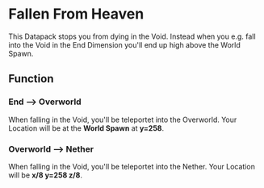 # Fallen From Heaven
This Datapack stops you from dying in the Void. Instead when you e.g. fall into the Void in the End Dimension you'll end up high above the World Spawn.

## Function
### End --> Overworld
When falling in the Void, you'll be teleportet into the Overworld. Your Location will be at the **World Spawn** at **y=258**.

### Overworld --> Nether
When falling in the Void, you'll be teleportet into the Nether. Your Location will be **x/8 y=258 z/8**.
